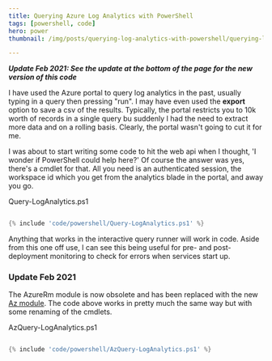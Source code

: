 ```yaml
---
title: Querying Azure Log Analytics with PowerShell
tags: [powershell, code]
hero: power
thumbnail: /img/posts/querying-log-analytics-with-powershell/querying-log-analytics-with-powershell-420x255.webp

---
```


**_Update Feb 2021: See the update at the bottom of the page for the new version of this code_**

I have used the Azure portal to query log analytics in the past, usually typing in a query then pressing "run". I may have
even used the **export** option to save a csv of the results. Typically, the portal restricts you to 10k worth of records in
a single query bu suddenly I had the need to extract more data and on a rolling basis. Clearly, the portal wasn't going to
cut it for me.

I was about to start writing some code to hit the web api when I thought, 'I wonder if PowerShell could help here?' Of course the
answer was yes, there's a cmdlet for that. All you need is an authenticated session, the workspace id which you get from the analytics
blade in the portal, and away you go.

Query-LogAnalytics.ps1
```powershell

{% include 'code/powershell/Query-LogAnalytics.ps1' %}

```

Anything that works in the interactive query runner will work in code. Aside from this one off use, I can see this being useful for
pre- and post-deployment monitoring to check for errors when services start up.

### Update Feb 2021

The AzureRm module is now obsolete and has been replaced with the new <a href="docs.microsoft.com/en-gb/powershell/azure/">Az module</a>. The code above works in pretty much the same way but with some renaming of the cmdlets.

AzQuery-LogAnalytics.ps1
```powershell

{% include 'code/powershell/AzQuery-LogAnalytics.ps1' %}

```
